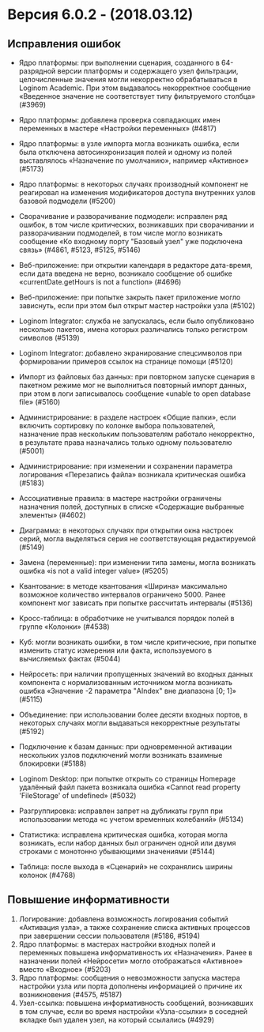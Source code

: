 # Версия 6.0.2 - (2018.03.12)

## Исправления ошибок

* Ядро платформы: при выполнении сценария, созданного в 64-разрядной версии платформы и содержащего узел фильтрации, целочисленные значения могли некорректно обрабатываться в Loginom Academic. При этом выдавалось некорректное сообщение «Введенное значение не соответствует типу фильтруемого столбца» (#3969)

* Ядро платформы: добавлена проверка совпадающих имен переменных в мастере «Настройки переменных» (#4817)

* Ядро платформы: в узле импорта могла возникать ошибка, если была отключена автосинхронизация полей и одному из полей выставлялось «Назначение по умолчанию», например «Активное» (#5173)

* Ядро платформы: в некоторых случаях производный компонент не реагировал на изменения модификаторов доступа внутренних узлов базовой подмодели (#5200)

* Сворачивание и разворачивание подмодели: исправлен ряд ошибок, в том числе критических, возникавших при сворачивании и разворачивании подмоделей, в том числе могло возникать сообщение «Ко входному порту "Базовый узел" уже подключена связь» (#4861, #5123, #5125, #5146)

* Веб-приложение: при открытии календаря в редакторе дата-время, если дата введена не верно, возникало сообщение об ошибке «currentDate.getHours is not a function» (#4696)

* Веб-приложение: при попытке закрыть пакет приложение могло зависнуть, если при этом был открыт мастер настройки узла (#5102)

* Loginom Integrator: служба не запускалась, если было опубликовано несколько пакетов, имена которых различались только регистром символов (#5139)

* Loginom Integrator: добавлено экранирование спецсимволов при формировании примеров ссылок на странице помощи (#5120)

* Импорт из файловых баз данных: при повторном запуске сценария в пакетном режиме мог не выполниться повторный импорт данных, при этом в логи записывалось сообщение «unable to open database file» (#5160)

* Администрирование: в разделе настроек «Общие папки», если включить сортировку по колонке выбора пользователей, назначение прав нескольким пользователям работало некорректно, в результате права назначались только одному пользователю  (#5001)

* Администрирование: при изменении и сохранении параметра логирования «Перезапись файла» возникала критическая ошибка (#5183)

* Ассоциативные правила: в мастере настройки ограничены назначения полей, доступных в списке «Содержащие выбранные элементы» (#4602)

* Диаграмма: в некоторых случаях при открытии окна настроек серий, могла выделяться серия не соответствующая редактируемой (#5149)

* Замена (переменные): при изменении типа замены, могла возникать ошибка «is not a valid integer value» (#5205)

* Квантование: в методе квантования «Ширина» максимально возможное количество интервалов ограничено 5000. Ранее  компонент мог зависать при попытке рассчитать интервалы (#5136)

* Кросс-таблица: в обработчике не учитывался порядок полей в группе «Колонки» (#4538)

* Куб: могли возникать ошибки, в том числе критические, при попытке изменить статус измерения или факта, используемого в вычисляемых фактах (#5044)

* Нейросеть: при наличии пропущенных значений во входных данных компонента с нормализованным источником могла возникать ошибка «Значение -2 параметра "AIndex" вне диапазона [0; 1]» (#5115)

* Объединение: при использовании более десяти входных портов, в некоторых случаях могли выдаваться некорректные результаты (#5192)

* Подключение к базам данных: при одновременной активации нескольких узлов подключений могли возникать взаимные блокировки (#5188)

* Loginom Desktop: при попытке открыть со страницы Homepage удалённый файл пакета возникала ошибка «Cannot read property 'FileStorage' of undefined» (#5032)

* Разгруппировка: исправлен запрет на дубликаты групп при использовании метода «с учетом временных колебаний» (#5134)

* Статистика: исправлена критическая ошибка, которая могла возникать, если набор данных был ограничен одной или двумя строками с монотонно убывающими значениями (#5144)

* Таблица: после выхода в «Сценарий» не сохранялись ширины колонок (#4768)

## Повышение информативности

1. Логирование: добавлена возможность логирования событий «Активация узла», а также сохранение списка активных процессов при завершении сессии пользователя (#5186, #5194)
2. Ядро платформы: в мастерах настройки входных полей и переменных повышена информативность их «Назначения». Ранее в назначении полей «Нейросети» могло отображаться «Активное» вместо «Входное» (#5203)
3. Ядро платформы: сообщения о невозможности запуска мастера настройки узла или порта дополнены информацией о причине их возникновения (#4575, #5187)
4. Узел-ссылка: повышена информативность сообщений, возникавших в том случае, если во время настройки «Узла-ссылки» в соседней вкладке был удален узел, на который ссылались (#4929)
